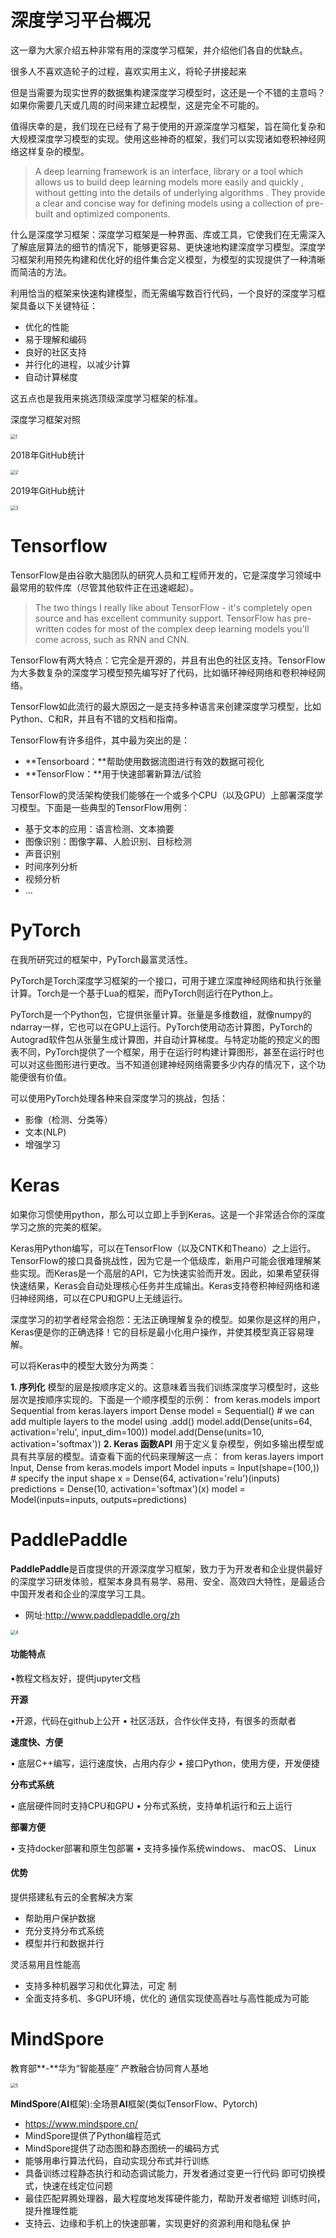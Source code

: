 # 深度学习平台概况

这一章为大家介绍五种非常有用的深度学习框架，并介绍他们各自的优缺点。

很多人不喜欢造轮子的过程，喜欢实用主义，将轮子拼接起来

但是当需要为现实世界的数据集构建深度学习模型时，这还是一个不错的主意吗？如果你需要几天或几周的时间来建立起模型，这是完全不可能的。

值得庆幸的是，我们现在已经有了易于使用的开源深度学习框架，旨在简化复杂和大规模深度学习模型的实现。使用这些神奇的框架，我们可以实现诸如卷积神经网络这样复杂的模型。

> A deep learning framework is an interface, library or a tool which allows us to build deep learning models more easily and quickly , without getting into the details of underlying algorithms . They provide a clear and concise way for defining models using a collection of pre-built and optimized components.

什么是深度学习框架：深度学习框架是一种界面、库或工具，它使我们在无需深入了解底层算法的细节的情况下，能够更容易、更快速地构建深度学习模型。深度学习框架利用预先构建和优化好的组件集合定义模型，为模型的实现提供了一种清晰而简洁的方法。

利用恰当的框架来快速构建模型，而无需编写数百行代码，一个良好的深度学习框架具备以下关键特征：

- 优化的性能
- 易于理解和编码
- 良好的社区支持
- 并行化的进程，以减少计算
- 自动计算梯度

这五点也是我用来挑选顶级深度学习框架的标准。

深度学习框架对照

<img src="./PIC/平台/1.png" alt="1" style="zoom:50%;" />

2018年GitHub统计

<img src="./PIC/平台/2.png" alt="2" style="zoom:50%;" />

2019年GitHub统计

<img src="./PIC/平台/3.png" alt="3" style="zoom:50%;" />

# Tensorflow

TensorFlow是由谷歌大脑团队的研究人员和工程师开发的，它是深度学习领域中最常用的软件库（尽管其他软件正在迅速崛起）。

> The two things I really like about TensorFlow - it's completely open source  and has excellent community support. TensorFlow has pre-written codes for most of the complex deep learning models you'll come across, such as RNN and CNN.

TensorFlow有两大特点：它完全是开源的，并且有出色的社区支持。TensorFlow为大多数复杂的深度学习模型预先编写好了代码，比如循环神经网络和卷积神经网络。

TensorFlow如此流行的最大原因之一是支持多种语言来创建深度学习模型，比如Python、C和R，并且有不错的文档和指南。

TensorFlow有许多组件，其中最为突出的是：

- **Tensorboard：**帮助使用数据流图进行有效的数据可视化
- **TensorFlow：**用于快速部署新算法/试验

TensorFlow的灵活架构使我们能够在一个或多个CPU（以及GPU）上部署深度学习模型。下面是一些典型的TensorFlow用例：

- 基于文本的应用：语言检测、文本摘要
- 图像识别：图像字幕、人脸识别、目标检测
- 声音识别
- 时间序列分析
- 视频分析
- ...





# PyTorch

在我所研究过的框架中，PyTorch最富灵活性。

PyTorch是Torch深度学习框架的一个接口，可用于建立深度神经网络和执行张量计算。Torch是一个基于Lua的框架，而PyTorch则运行在Python上。

PyTorch是一个Python包，它提供张量计算。张量是多维数组，就像numpy的ndarray一样，它也可以在GPU上运行。PyTorch使用动态计算图，PyTorch的Autograd软件包从张量生成计算图，并自动计算梯度。与特定功能的预定义的图表不同，PyTorch提供了一个框架，用于在运行时构建计算图形，甚至在运行时也可以对这些图形进行更改。当不知道创建神经网络需要多少内存的情况下，这个功能便很有价值。

可以使用PyTorch处理各种来自深度学习的挑战，包括：

- 影像（检测、分类等）
- 文本(NLP)
- 增强学习



# Keras

如果你习惯使用python，那么可以立即上手到Keras。这是一个非常适合你的深度学习之旅的完美的框架。

Keras用Python编写，可以在TensorFlow（以及CNTK和Theano）之上运行。TensorFlow的接口具备挑战性，因为它是一个低级库，新用户可能会很难理解某些实现。而Keras是一个高层的API，它为快速实验而开发。因此，如果希望获得快速结果，Keras会自动处理核心任务并生成输出。Keras支持卷积神经网络和递归神经网络，可以在CPU和GPU上无缝运行。

深度学习的初学者经常会抱怨：无法正确理解复杂的模型。如果你是这样的用户，Keras便是你的正确选择！它的目标是最小化用户操作，并使其模型真正容易理解。

可以将Keras中的模型大致分为两类：

**1. 序列化**
模型的层是按顺序定义的。这意味着当我们训练深度学习模型时，这些层次是按顺序实现的。下面是一个顺序模型的示例：
from keras.models import Sequential from keras.layers import Dense model = Sequential() # we can add multiple layers to the model using .add() model.add(Dense(units=64, activation='relu', input_dim=100)) model.add(Dense(units=10, activation='softmax'))
**2. Keras 函数API**
用于定义复杂模型，例如多输出模型或具有共享层的模型。请查看下面的代码来理解这一点：
from keras.layers import Input, Dense from keras.models import Model inputs = Input(shape=(100,)) # specify the input shape x = Dense(64, activation='relu')(inputs) predictions = Dense(10, activation='softmax')(x) model = Model(inputs=inputs, outputs=predictions)

# PaddlePaddle

**PaddlePaddle**是百度提供的开源深度学习框架，致力于为开发者和企业提供最好的深度学习研发体验，框架本身具有易学、易用、安全、高效四大特性，是最适合中国开发者和企业的深度学习工具。

- 网址:http://www.paddlepaddle.org/zh

<img src="./PIC/平台/4.png" alt="4" style="zoom:50%;" />

#### 功能特点

 •教程文档友好，提供jupyter文档

**开源**

 •开源，代码在github上公开
 • 社区活跃，合作伙伴支持，有很多的贡献者 

**速度快、方便** 

 • 底层C++编写，运行速度快，占用内存少
 • 接口Python，使用方便，开发便捷 

**分布式系统** 

 • 底层硬件同时支持CPU和GPU
 • 分布式系统，支持单机运行和云上运行 

**部署方便** 

 • 支持docker部署和原生包部署
 • 支持多操作系统windows、 macOS、 Linux

#### 优势

提供搭建私有云的全套解决方案

- 帮助用户保护数据
- 充分支持分布式系统
- 模型并行和数据并行

灵活易用且性能高

- 支持多种机器学习和优化算法，可定 制
- 全面支持多机、多GPU环境，优化的 通信实现使高吞吐与高性能成为可能

# MindSpore

教育部**-**华为“智能基座” 产教融合协同育人基地

<img src="./PIC/平台/5.png" alt="5" style="zoom:50%;" />

**MindSpore**(**AI**框架):全场景**AI**框架(类似TensorFlow、Pytorch)

- https://www.mindspore.cn/
- MindSpore提供了Python编程范式
- MindSpore提供了动态图和静态图统一的编码方式
- 能够用串行算法代码，自动实现分布式并行训练
- 具备训练过程静态执行和动态调试能力，开发者通过变更一行代码 即可切换模式，快速在线定位问题
- 最佳匹配昇腾处理器，最大程度地发挥硬件能力，帮助开发者缩短 训练时间，提升推理性能
- 支持云、边缘和手机上的快速部署，实现更好的资源利用和隐私保 护